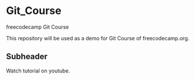 # Git_Course
freecodecamp Git Course

This repository will be used as a demo for Git Course of freecodecamp.org.

## Subheader

Watch tutorial on youtube.